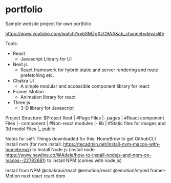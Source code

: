 # portfolio
Sample website project for own portfolio


https://www.youtube.com/watch?v=bSMZgXzC9AA&ab_channel=devaslife

Tools:
  - React
    * Javascript Library for UI
  - Next.js
    * React framework for hybrid static and server rendering and route prefetching etc.
  - Chakra UI
    * A simple modular and accessible component library for react
  - Framer Motion
    * Animation library for react
  - Three.js
    * 3-D library for Javascript

Project Structure:
$Project Root
|   #Page Files
|- pages
|   #React component Files
|- component
|   #Non-react modules
|- lib
|   #Static files for images and 3d model Files
|_ public

Notes for self:
  Things downloaded for this:
    HomeBrew to get GithubCLI
    Install nvm (for nvm install: https://tecadmin.net/install-nvm-macos-with-homebrew/)
      to Install Node.js (install node https://www.newline.co/@Adele/how-to-install-nodejs-and-npm-on-macos--22782681)
        to install NPM (comes with node.js)

  Install from NPM @chakraui/react @emotion/react @emotion/styled framer-Motion next react react dom
